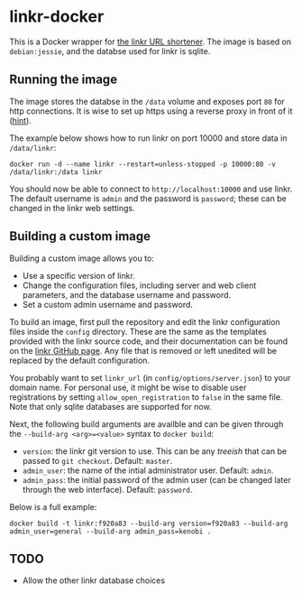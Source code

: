 # linkr-docker

This is a Docker wrapper for [the linkr URL shortener](https://github.com/LINKIWI/linkr). The image is based on `debian:jessie`, and the databse used for linkr is sqlite.

## Running the image

The image stores the databse in the `/data` volume and exposes port `80` for http connections. It is wise to set up https using a reverse proxy in front of it ([hint](https://www.nginx.com/resources/admin-guide/reverse-proxy/)).

The example below shows how to run linkr on port 10000 and store data in `/data/linkr`:

```
docker run -d --name linkr --restart=unless-stopped -p 10000:80 -v /data/linkr:/data linkr
```

You should now be able to connect to `http://localhost:10000` and use linkr. The default username is `admin` and the password is `password`; these can be changed in the linkr web settings.

## Building a custom image

Building a custom image allows you to:
 * Use a specific version of linkr.
 * Change the configuration files, including server and web client parameters, and the database username and password.
 * Set a custom admin username and password.

To build an image, first pull the repository and edit the linkr configuration files inside the `config` directory. These are the same as the templates provided with the linkr source code, and their documentation can be found on the [linkr GitHub page](https://github.com/LINKIWI/linkr). Any file that is removed or left unedited will be replaced by the default configuration. 

You probably want to set `linkr_url` (in `config/options/server.json`) to your domain name. For personal use, it might be wise to disable user registrations by setting `allow_open_registration` to `false` in the same file. Note that only sqlite databases are supported for now.

Next, the following build arguments are availble and can be given through the `--build-arg <arg>=<value>` syntax to `docker build`:
 * `version`: the linkr git version to use. This can be any _treeish_ that can be passed to `git checkout`. Default: `master`.
 * `admin_user`: the name of the intial administrator user. Default: `admin`.
 * `admin_pass`: the initial password of the admin user (can be changed later through the web interface). Default: `password`.

Below is a full example:

```
docker build -t linkr:f920a83 --build-arg version=f920a83 --build-arg admin_user=general --build-arg admin_pass=kenobi .
```

## TODO

 * Allow the other linkr database choices

